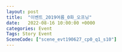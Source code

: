 ```yaml
---
layout: post
title:  "이벤트_2019여름_0화_오프닝"
date:   2022-08-16 10:00:00 +0000
categories: Event
Tags: Story Event
SceneCode: ["scene_evt190627_cp0_q1_s10"]
---
```

